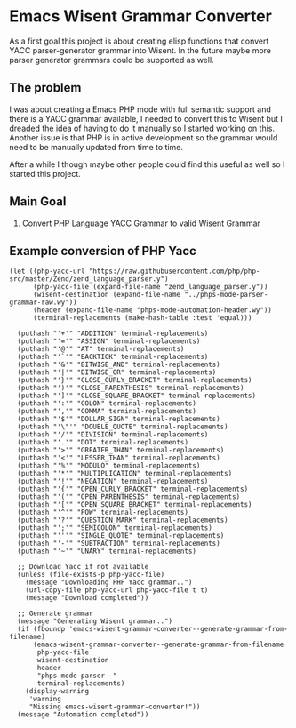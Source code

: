 # Emacs Wisent Grammar Converter

As a first goal this project is about creating elisp functions that convert YACC parser-generator grammar into Wisent. In the future maybe more parser generator grammars could be supported as well.

## The problem

I was about creating a Emacs PHP mode with full semantic support and there is a YACC grammar available, I needed to convert this to Wisent but I dreaded the idea of having to do it manually so I started working on this. Another issue is that PHP is in active development so the grammar would need to be manually updated from time to time.

After a while I though maybe other people could find this useful as well so I started this project.

## Main Goal

1. Convert PHP Language YACC Grammar to valid Wisent Grammar

## Example conversion of PHP Yacc

``` emacs-lisp
(let ((php-yacc-url "https://raw.githubusercontent.com/php/php-src/master/Zend/zend_language_parser.y")
      (php-yacc-file (expand-file-name "zend_language_parser.y"))
      (wisent-destination (expand-file-name "../phps-mode-parser-grammar-raw.wy"))
      (header (expand-file-name "phps-mode-automation-header.wy"))
      (terminal-replacements (make-hash-table :test 'equal)))

  (puthash "'+'" "ADDITION" terminal-replacements)
  (puthash "'='" "ASSIGN" terminal-replacements)
  (puthash "'@'" "AT" terminal-replacements)
  (puthash "'`'" "BACKTICK" terminal-replacements)
  (puthash "'&'" "BITWISE_AND" terminal-replacements)
  (puthash "'|'" "BITWISE_OR" terminal-replacements)
  (puthash "'}'" "CLOSE_CURLY_BRACKET" terminal-replacements)
  (puthash "')'" "CLOSE_PARENTHESIS" terminal-replacements)
  (puthash "']'" "CLOSE_SQUARE_BRACKET" terminal-replacements)
  (puthash "':'" "COLON" terminal-replacements)
  (puthash "','" "COMMA" terminal-replacements)
  (puthash "'$'" "DOLLAR_SIGN" terminal-replacements)
  (puthash "'\"'" "DOUBLE_QUOTE" terminal-replacements)
  (puthash "'/'" "DIVISION" terminal-replacements)
  (puthash "'.'" "DOT" terminal-replacements)
  (puthash "'>'" "GREATER_THAN" terminal-replacements)
  (puthash "'<'" "LESSER_THAN" terminal-replacements)
  (puthash "'%'" "MODULO" terminal-replacements)
  (puthash "'*'" "MULTIPLICATION" terminal-replacements)
  (puthash "'!'" "NEGATION" terminal-replacements)
  (puthash "'{'" "OPEN_CURLY_BRACKET" terminal-replacements)
  (puthash "'('" "OPEN_PARENTHESIS" terminal-replacements)
  (puthash "'['" "OPEN_SQUARE_BRACKET" terminal-replacements)
  (puthash "'^'" "POW" terminal-replacements)
  (puthash "'?'" "QUESTION_MARK" terminal-replacements)
  (puthash "';'" "SEMICOLON" terminal-replacements)
  (puthash "'''" "SINGLE_QUOTE" terminal-replacements)
  (puthash "'-'" "SUBTRACTION" terminal-replacements)
  (puthash "'~'" "UNARY" terminal-replacements)

  ;; Download Yacc if not available
  (unless (file-exists-p php-yacc-file)
    (message "Downloading PHP Yacc grammar..")
    (url-copy-file php-yacc-url php-yacc-file t t)
    (message "Download completed"))

  ;; Generate grammar
  (message "Generating Wisent grammar..")
  (if (fboundp 'emacs-wisent-grammar-converter--generate-grammar-from-filename)
      (emacs-wisent-grammar-converter--generate-grammar-from-filename
       php-yacc-file
       wisent-destination
       header
       "phps-mode-parser--"
       terminal-replacements)
    (display-warning
     'warning
     "Missing emacs-wisent-grammar-converter!"))
  (message "Automation completed"))
```

